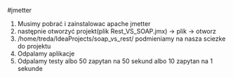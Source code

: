 #jmetter
1. Musimy pobrać i zainstalowac apache jmetter 
2. następnie otworzyć projekt(plik Rest_VS_SOAP.jmx) -> plik -> otworz
3. /home/treda/IdeaProjects/soap_vs_rest/ podmieniamy na nasza sciezke do projektu
4. Odpalamy aplikacje
5. Odpalamy testy albo 50 zapytan na 50 sekund albo 10 zapytan na 1 sekunde
